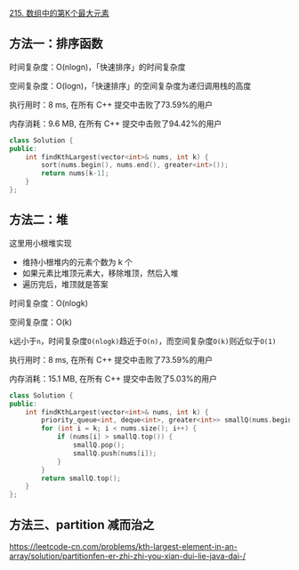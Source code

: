 [215. 数组中的第K个最大元素](https://leetcode-cn.com/problems/kth-largest-element-in-an-array/)

## 方法一：排序函数

时间复杂度：O(nlogn)，「快速排序」的时间复杂度

空间复杂度：O(logn)，「快速排序」的空间复杂度为递归调用栈的高度

执行用时：8 ms, 在所有 C++ 提交中击败了73.59%的用户

内存消耗：9.6 MB, 在所有 C++ 提交中击败了94.42%的用户

```c++
class Solution {
public:
    int findKthLargest(vector<int>& nums, int k) {
        sort(nums.begin(), nums.end(), greater<int>());
        return nums[k-1];
    }
};
```

## 方法二：堆

这里用小根堆实现

- 维持小根堆内的元素个数为 k 个
- 如果元素比堆顶元素大，移除堆顶，然后入堆
- 遍历完后，堆顶就是答案

时间复杂度：O(nlogk)

空间复杂度：O(k)

`k`远小于`n`，时间复杂度`O(nlogk)`趋近于`O(n)`，而空间复杂度`O(k)`则近似于`O(1)`

执行用时：8 ms, 在所有 C++ 提交中击败了73.59%的用户

内存消耗：15.1 MB, 在所有 C++ 提交中击败了5.03%的用户

```c++
class Solution {
public:
    int findKthLargest(vector<int>& nums, int k) {
        priority_queue<int, deque<int>, greater<int>> smallQ(nums.begin(), nums.begin() + k);
        for (int i = k; i < nums.size(); i++) {
            if (nums[i] > smallQ.top()) {
                smallQ.pop();
                smallQ.push(nums[i]);
            }
        }
        return smallQ.top();
    }
};
```

## 方法三、partition 减而治之

https://leetcode-cn.com/problems/kth-largest-element-in-an-array/solution/partitionfen-er-zhi-zhi-you-xian-dui-lie-java-dai-/
